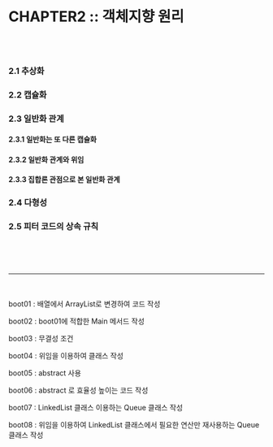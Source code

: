 # CHAPTER2 :: 객체지향 원리

<br /><br />
### 2.1 추상화

### 2.2 캡슐화

### 2.3 일반화 관계

####  2.3.1 일반화는 또 다른 캡슐화
  
####  2.3.2 일반화 관계와 위임
  
####  2.3.3 집합론 관점으로 본 일반화 관계

### 2.4 다형성

### 2.5 피터 코드의 상속 규칙

<br /><br /><br /> 
***
<br /><br />
boot01 : 배열에서 ArrayList로 변경하여 코드 작성

boot02 : boot01에 적합한 Main 메서드 작성

boot03 : 무결성 조건

boot04 : 위임을 이용하여 클래스 작성

boot05 : abstract 사용

boot06 : abstract 로 효율성 높이는 코드 작성

boot07 : LinkedList 클래스 이용하는 Queue 클래스 작성

boot08 : 위임을 이용하여 LinkedList 클래스에서 필요한 연산만 재사용하는 Queue 클래스 작성
